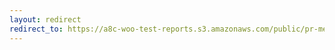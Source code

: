 ```yaml
---
layout: redirect
redirect_to: https://a8c-woo-test-reports.s3.amazonaws.com/public/pr-merge/43434/api/index.html
---
```

